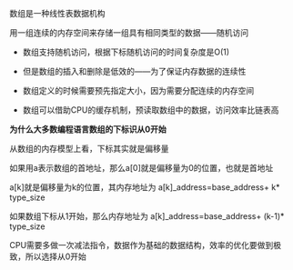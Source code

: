 数组是一种线性表数据机构

用一组连续的内存空间来存储一组具有相同类型的数据——随机访问

* 数组支持随机访问，根据下标随机访问的时间复杂度是O(1)

* 但是数组的插入和删除是低效的——为了保证内存数据的连续性

* 数组定义的时候需要预先指定大小，因为需要分配连续的内存空间
* 数组可以借助CPU的缓存机制，预读取数组中的数据，访问效率比链表高





**为什么大多数编程语言数组的下标识从0开始**

从数组的内存模型上看，下标其实就是偏移量

如果用a表示数组的首地址，那么a[0]就是偏移量为0的位置，也就是首地址

a[k]就是偏移量为k的位置，其内存地址为 a[k]_address=base_address+ k* type_size

如果数组下标从1开始，那么内存地址为 a[k]_address=base_address+ (k-1)* type_size

CPU需要多做一次减法指令，数据作为基础的数据结构，效率的优化要做到极致，所以选择从0开始





